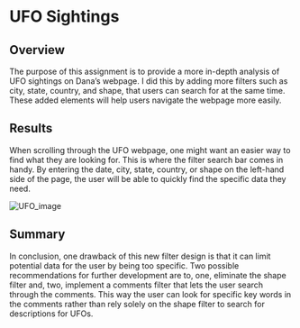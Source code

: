 # UFO Sightings

## Overview
The purpose of this assignment is to provide a more in-depth analysis of UFO sightings on Dana’s webpage. I did this by adding more filters such as city, state, country, and shape, that users can search for at the same time. These added elements will help users navigate the webpage more easily. 

## Results
When scrolling through the UFO webpage, one might want an easier way to find what they are looking for. This is where the filter search bar comes in handy. By entering the date, city, state, country, or shape on the left-hand side of the page, the user will be able to quickly find the specific data they need. 

![UFO_image](https://user-images.githubusercontent.com/100382595/170897659-e25df2e8-4f4f-4d27-b60b-c1325b3a1c11.png)

## Summary
In conclusion, one drawback of this new filter design is that it can limit potential data for the user by being too specific. Two possible recommendations for further development are to, one, eliminate the shape filter and, two, implement a comments filter that lets the user search through the comments. This way the user can look for specific key words in the comments rather than rely solely on the shape filter to search for descriptions for UFOs. 
